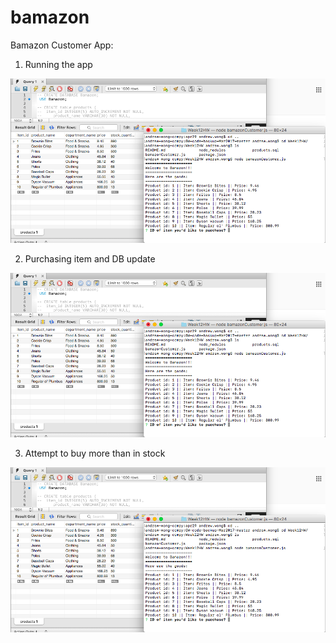 # bamazon

Bamazon Customer App:
1. Running the app

![customer 1](/screenshots/customer_1.png)

2. Purchasing item and DB update

![customer 2](/screenshots/customer_1.png)

3. Attempt to buy more than in stock

![customer 3](/screenshots/customer_1.png)
